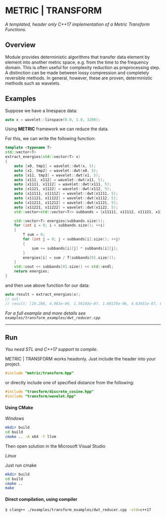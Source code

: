 # METRIC | TRANSFORM

*A templated, header only C++17 implementation of a Metric Transform Functions.*

## Overview

Module provides deterministic algorithms that transfer data element by element into another metric space, e.g. from the
time to the frequency domain. This is often useful for complexity reduction as preprocessing step. A distinction can be
made between lossy compression and completely reversible methods. In general, however, these are proven, deterministic
methods such as wavelets.

## Examples

Suppose we have a linespace data:

```cpp
auto x = wavelet::linspace(0.0, 1.0, 3200);
```

Using **METRIC** framework we can reduce the data.

For this, we can write the following function:

``` cpp
template <typename T>
std::vector<T>
extract_energies(std::vector<T> x)
{
    auto [x0, tmp1] = wavelet::dwt(x, 5);
    auto [x1, tmp2] = wavelet::dwt(x0, 5);
    auto [x11, tmp3] = wavelet::dwt(x1, 5);
    auto [x111, x112] = wavelet::dwt(x11, 5);
    auto [x1111, x1112] = wavelet::dwt(x111, 5);
    auto [x1121, x1122] = wavelet::dwt(x112, 5);
    auto [x11111, x11112] = wavelet::dwt(x1111, 5);
    auto [x11121, x11122] = wavelet::dwt(x1112, 5);
    auto [x11211, x11212] = wavelet::dwt(x1121, 5);
    auto [x11221, x11222] = wavelet::dwt(x1122, 5);
    std::vector<std::vector<T>> subbands = {x11111, x11112, x11121, x11122, x11211, x11212, x11221, x11222};

    std::vector<T> energies(subbands.size());
    for (int i = 0; i < subbands.size(); ++i)
    {
        T sum = 0;
        for (int j = 0; j < subbands[i].size(); ++j)
        {
            sum += subbands[i][j] * subbands[i][j];
        }
        energies[i] = sum / T(subbands[0].size());
    }
    std::cout << subbands[0].size() << std::endl;
    return energies;
}
``` 

and then use above function for our data:

``` cpp
auto result = extract_energies(x);
// out:
// result: [19.288, 4.983e-06, 1.56103e-07, 1.60135e-06, 4.63031e-07, 8.45242e-08, 2.23311e-07, 3.72132e-08]
```

*For a full example and more details see `examples/transform_examples/dwt_reducer.cpp`*

---

## Run

*You need STL and C++17 support to compile.*

METRIC | TRANSFORM works headonly. Just include the header into your project.

```cpp
#include "metric/transform.hpp"
```

or directly include one of specified distance from the following:

```cpp
#include "transform/discrete_cosine.hpp"
#include "transform/wavelet.hpp"
```

#### Using CMake

_Windows_

```bash
mkdir build
cd build
cmake .. -A x64 -T llvm
```

Then open solution in the Microsoft Visual Studio

_Linux_

Just run cmake

```bash
mkdir build
cd build
cmake ..
make
```

#### Direct compilation, using compiler

```bash
$ clang++ ./examples/transform_examples/dwt_reducer.cpp -std=c++17
```